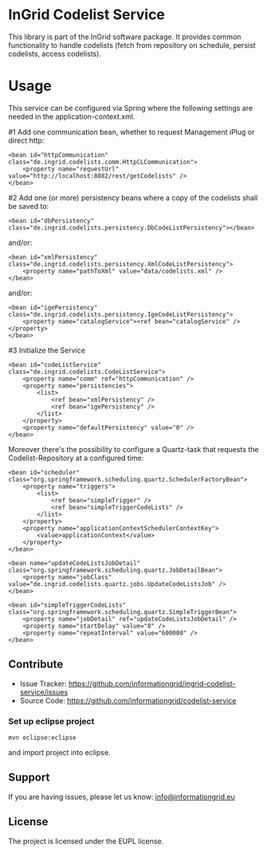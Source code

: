 InGrid Codelist Service
=========

This library is part of the InGrid software package. It provides common functionality to handle codelists (fetch from repository on schedule, persist codelists, access codelists).

Usage
=========
This service can be configured via Spring where the following settings are needed in the application-context.xml.

\#1 Add one communication bean, whether to request Management iPlug or direct http:

    <bean id="httpCommunication" class="de.ingrid.codelists.comm.HttpCLCommunication">
        <property name="requestUrl" value="http://localhost:8082/rest/getCodelists" />
    </bean>

\#2 Add one (or more) persistency beans where a copy of the codelists shall be saved to:

    <bean id="dbPersistency" class="de.ingrid.codelists.persistency.DbCodeListPersistency"></bean>

and/or:

    <bean id="xmlPersistency" class="de.ingrid.codelists.persistency.XmlCodeListPersistency">
        <property name="pathToXml" value="data/codelists.xml" />    
    </bean>

and/or:

    <bean id="igePersistency" class="de.ingrid.codelists.persistency.IgeCodeListPersistency">
        <property name="catalogService"><ref bean="catalogService" /></property>    
    </bean>

\#3 Initialize the Service

    <bean id="codeListService" class="de.ingrid.codelists.CodeListService">
        <property name="comm" ref="httpCommunication" />
        <property name="persistencies">
            <list>
                <ref bean="xmlPersistency" />
                <ref bean="igePersistency" />
            </list>
        </property>
        <property name="defaultPersistency" value="0" />
    </bean>

Moreover there's the possibility to configure a Quartz-task that requests the Codelist-Repository at a configured time:

    <bean id="scheduler" class="org.springframework.scheduling.quartz.SchedulerFactoryBean">
        <property name="triggers">
            <list>
                <ref bean="simpleTrigger" />
                <ref bean="simpleTriggerCodeLists" />
            </list>
        </property>
        <property name="applicationContextSchedulerContextKey">  
            <value>applicationContext</value>  
        </property> 
    </bean>

    <bean name="updateCodeListsJobDetail" class="org.springframework.scheduling.quartz.JobDetailBean">
        <property name="jobClass" value="de.ingrid.codelists.quartz.jobs.UpdateCodeListsJob" />
    </bean>

    <bean id="simpleTriggerCodeLists" class="org.springframework.scheduling.quartz.SimpleTriggerBean">
        <property name="jobDetail" ref="updateCodeListsJobDetail" />
        <property name="startDelay" value="0" />
        <property name="repeatInterval" value="600000" />
    </bean>

Contribute
----------

- Issue Tracker: https://github.com/informationgrid/ingrid-codelist-service/issues
- Source Code: https://github.com/informationgrid/codelist-service
 
### Set up eclipse project

```
mvn eclipse:eclipse
```

and import project into eclipse.

Support
-------

If you are having issues, please let us know: info@informationgrid.eu

License
-------

The project is licensed under the EUPL license.
